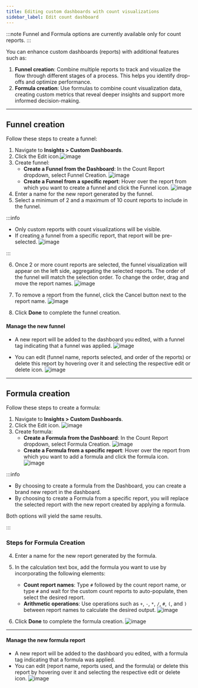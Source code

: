 ```yaml
---
title: Editing custom dashboards with count visualizations 
sidebar_label: Edit count dashboard 
---
```


:::note
Funnel and Formula options are currently available only for count reports.
:::

You can enhance custom dashboards (reports) with additional features such as:
1. **Funnel creation**: Combine multiple reports to track and visualize the flow through different stages of a process. This helps you identify drop-offs and optimize performance.
2. **Formula creation**: Use formulas to combine count visualization data, creating custom metrics that reveal deeper insights and support more informed decision-making.

---------

## Funnel creation

Follow these steps to create a funnel: 

1. Navigate to **Insights > Custom Dashboards**.
2. Click the Edit icon.![image](https://hackmd.io/_uploads/HkIRHqBjR.png)
3. Create funnel: 
    - **Create a Funnel from the Dashboard**: In the Count Report dropdown, select Funnel Creation.
    ![image](https://hackmd.io/_uploads/B1zvuqroC.png)
    - **Create a Funnel from a specific report**: Hover over the report from which you want to create a funnel and click the Funnel icon.
    ![image](https://hackmd.io/_uploads/B1lvh9HsC.png)
4. Enter a name for the new report generated by the funnel.
5. Select a minimum of 2 and a maximum of 10 count reports to include in the funnel.

:::info

- Only custom reports with count visualizations will be visible.
- If creating a funnel from a specific report, that report will be pre-selected.
![image](https://hackmd.io/_uploads/H1P9T9BsR.png)

:::


6. Once 2 or more count reports are selected, the funnel visualization will appear on the left side, aggregating the selected reports. The order of the funnel will match the selection order. To change the order, drag and move the report names.
![image](https://hackmd.io/_uploads/SJt1c5roC.png)

7. To remove a report from the funnel, click the Cancel button next to the report name.
![image](https://hackmd.io/_uploads/S1rVcqBiC.png)

8. Click **Done** to complete the funnel creation.

#### Manage the new funnel

- A new report will be added to the dashboard you edited, with a funnel tag indicating that a funnel was applied.
![image](https://hackmd.io/_uploads/B11sc5SiA.png)

- You can edit (funnel name, reports selected, and order of the reports) or delete this report by hovering over it and selecting the respective edit or delete icon.
![image](https://hackmd.io/_uploads/BkZfiqBjC.png)


-----------

## Formula creation

Follow these steps to create a formula: 

1. Navigate to **Insights > Custom Dashboards**.
2. Click the Edit icon.
![image](https://hackmd.io/_uploads/HkIRHqBjR.png)
3. Create formula: 
    - **Create a Formula from the Dashboard**: In the Count Report dropdown, select Formula Creation.
    ![image](https://hackmd.io/_uploads/ByGNGoSiC.png)
    - **Create a Formula from a specific report**: Hover over the report from which you want to add a formula and click the formula icon.  
    ![image](https://hackmd.io/_uploads/Sy5IfirjR.png)

:::info

-  By choosing to create a formula from the Dashboard, you can create a brand new report in the dashboard. 
-  By choosing to create a Formula from a specific report, you will replace the selected report with the new report created by applying a formula.

Both options will yield the same results.

:::


### Steps for Formula Creation

4. Enter a name for the new report generated by the formula.
5. In the calculation text box, add the formula you want to use by incorporating the following elements:
   - **Count report names**: Type `#` followed by the count report name, or type `#` and wait for the custom count reports to auto-populate, then select the desired report.
   - **Arithmetic operations**: Use operations such as `+`, `-`, `*`, `/`, `#`, `(`, and `)` between report names to calculate the desired output.
![image](https://hackmd.io/_uploads/HkiZUoBiR.png)

6. Click **Done** to complete the formula creation.
![image](https://hackmd.io/_uploads/rk6XUjBiR.png)

---

#### Manage the new formula report

- A new report will be added to the dashboard you edited, with a formula tag indicating that a formula was applied.
- You can edit (report name, reports used, and the formula) or delete this report by hovering over it and selecting the respective edit or delete icon.
![image](https://hackmd.io/_uploads/HJVKUjSsA.png)


